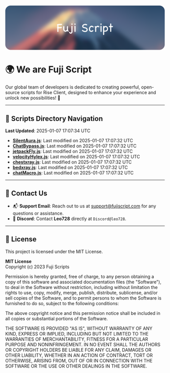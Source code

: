 ![Banner](.github/b.webp)

# 🌍 **We are Fuji Script**

Our global team of developers is dedicated to creating powerful, open-source scripts for Rise Client, designed to enhance your experience and unlock new possibilities! 🌟

---
<!-- SCRIPTS_NAVIGATION_START -->
## 📂 **Scripts Directory Navigation**

**Last Updated**: 2025-01-07 17:07:34 UTC

- **[SilentAura.js](scripts/SilentAura.js)**: Last modified on 2025-01-07 17:07:32 UTC
- **[ChatBypass.js](scripts/ChatBypass.js)**: Last modified on 2025-01-07 17:07:32 UTC
- **[jetpackFly.js](scripts/jetpackFly.js)**: Last modified on 2025-01-07 17:07:32 UTC
- **[velocityHylex.js](scripts/velocityHylex.js)**: Last modified on 2025-01-07 17:07:32 UTC
- **[chestxray.js](scripts/chestxray.js)**: Last modified on 2025-01-07 17:07:32 UTC
- **[bedxray.js](scripts/bedxray.js)**: Last modified on 2025-01-07 17:07:32 UTC
- **[chatMacro.js](scripts/chatMacro.js)**: Last modified on 2025-01-07 17:07:32 UTC

<!-- SCRIPTS_NAVIGATION_END -->

---

## 💬 **Contact Us**  
- 📬 **Support Email**: Reach out to us at [support@fujiscript.com](mailto:support@fujiscript.com) for any questions or assistance.  
- 💬 **Discord**: Contact **Leo728** directly at `Discord@leo728`.

---

## 📜 **License**

This project is licensed under the MIT License.  

**MIT License**  
Copyright (c) 2023 Fuji Scripts  

Permission is hereby granted, free of charge, to any person obtaining a copy of this software and associated documentation files (the "Software"), to deal in the Software without restriction, including without limitation the rights to use, copy, modify, merge, publish, distribute, sublicense, and/or sell copies of the Software, and to permit persons to whom the Software is furnished to do so, subject to the following conditions:  

The above copyright notice and this permission notice shall be included in all copies or substantial portions of the Software.  

THE SOFTWARE IS PROVIDED "AS IS", WITHOUT WARRANTY OF ANY KIND, EXPRESS OR IMPLIED, INCLUDING BUT NOT LIMITED TO THE WARRANTIES OF MERCHANTABILITY, FITNESS FOR A PARTICULAR PURPOSE AND NONINFRINGEMENT. IN NO EVENT SHALL THE AUTHORS OR COPYRIGHT HOLDERS BE LIABLE FOR ANY CLAIM, DAMAGES OR OTHER LIABILITY, WHETHER IN AN ACTION OF CONTRACT, TORT OR OTHERWISE, ARISING FROM, OUT OF OR IN CONNECTION WITH THE SOFTWARE OR THE USE OR OTHER DEALINGS IN THE SOFTWARE.  
